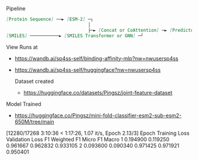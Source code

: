 Pipeline
```markdown
[Protein Sequence] ──► [ESM-2] ─┐
                               │
                               ├─► [Concat or CoAttention] ─► [Predictor (MLP or GNN)] ─► Binding Affinity
[SMILES] ───────────► [SMILES Transformer or GNN] ─┘
```

View Runs at
- https://wandb.ai/sp4ss-self/binding-affinity-mlp?nw=nwusersp4ss
- https://wandb.ai/sp4ss-self/huggingface?nw=nwusersp4ss

  Dataset created
  - https://huggingface.co/datasets/Pingsz/joint-feature-dataset
 
Model Trained
- https://huggingface.co/Pingsz/mini-fold-classifier-esm2-sub-esm2-650M/tree/main

 [12280/17268 3:10:36 < 1:17:26, 1.07 it/s, Epoch 2.13/3]
Epoch	Training Loss	Validation Loss	F1 Weighted	F1 Micro	F1 Macro
1	0.194900	0.119250	0.961667	0.962832	0.933105
2	0.093600	0.090340	0.971425	0.971921	0.950401
